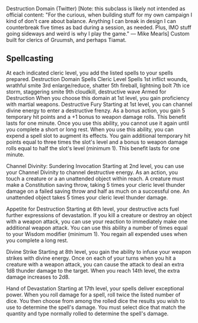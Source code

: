 Destruction Domain (Twitter)
[Note: this subclass is likely not intended as official content: "For the curious, when building stuff for my own campaign I kind of don't care about balance. Anything I can break in design I can counterbreak five times as bad during a session, as needed. Plus, IMO stuff going sideways and weird is why I play the game." — Mike Mearls]
Custom built for clerics of Gruumsh, and perhaps Tiamat.
## Spellcasting
At each indicated cleric level, you add the listed spells to your spells prepared.
Destruction Domain Spells
Cleric Level	Spells
1st	inflict wounds, wrathful smite
3rd	enlarge/reduce, shatter
5th	fireball, lightning bolt
7th	ice storm, staggering smite
9th	cloudkill, destructive wave
Armed for Destruction
When you choose this domain at 1st level, you gain proficiency with martial weapons.
Destructive Fury
Starting at 1st level, you can channel divine energy to enter a destructive frenzy. As a bonus action, you gain 5 temporary hit points and a +1 bonus to weapon damage rolls. This benefit lasts for one minute. Once you use this ability, you cannot use it again until you complete a short or long rest.
When you use this ability, you can expend a spell slot to augment its effects. You gain additional temporary hit points equal to three times the slot's level and a bonus to weapon damage rolls equal to half the slot's level (minimum 1). This benefit lasts for one minute.

Channel Divinity: Sundering Invocation
Starting at 2nd level, you can use your Channel Divinity to channel destructive energy.
As an action, you touch a creature or a an unattended object within reach. A creature must make a Constitution saving throw, taking 5 times your cleric level thunder damage on a failed saving throw and half as much on a successful one. An unattended object takes 5 times your cleric level thunder damage.

Appetite for Destruction
Starting at 6th level, your destructive acts fuel further expressions of devastation. If you kill a creature or destroy an object with a weapon attack, you can use your reaction to immediately make one additional weapon attack.
You can use this ability a number of times equal to your Wisdom modifier (minimum 1). You regain all expended uses when you complete a long rest.

Divine Strike
Starting at 8th level, you gain the ability to infuse your weapon strikes with divine energy. Once on each of your turns when you hit a creature with a weapon attack, you can cause the attack to deal an extra 1d8 thunder damage to the target. When you reach 14th level, the extra damage increases to 2d8.

Hand of Devastation
Starting at 17th level, your spells deliver exceptional power. When you roll damage for a spell, roll twice the listed number of dice. You then choose from among the rolled dice the results you wish to use to determine the spell's damage. You must select dice that match the quantity and type normally rolled to determine the spell's damage.
